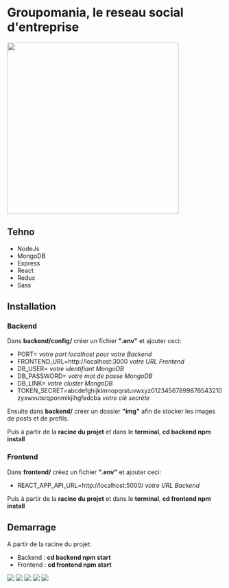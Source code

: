 <h1>Groupomania, le reseau social d'entreprise</h1>

<img src="frontend/public/img/log.png" height="400" width="400" >

<h2>Tehno</h2>
<ul>
<li>NodeJs</li>
<li>MongoDB</li>
<li>Express</li>
<li>React</li>
<li>Redux</li>
<li>Sass</li>
</ul>

<h2>Installation</h2>

<h3>Backend</h3>

<p>Dans <b>backend/config/</b> créer un fichier <b>".env"</b> et ajouter ceci:</p>
<ul>
<li>PORT= <em>votre port localhost pour votre Backend</em></li>
<li>FRONTEND_URL=http://localhost:3000 <em>votre URL Frontend</em></li>
<li>DB_USER= <em>votre identifiant MongoDB</em></li>
<li>DB_PASSWORD= <em>votre mot de passe MongoDB</em></li>
<li>DB_LINK= <em>votre cluster MongoDB</em></li>
<li>TOKEN_SECRET=abcdefghijklmnopqrstuvwxyz01234567899876543210zyxwvutsrqponmlkjihgfedcba <em>votre clé secrète</em></li>
</ul>

<p>Ensuite dans <b>backend/</b> créer un dossier <b>"img"</b> afin de stocker les images de posts et de profils.</p>

<p>Puis à partir de la <b>racine du projet</b> et dans le <b>terminal</b>, <b>cd backend npm install</b></p>

<h3>Frontend</h3>
<p>Dans <b>frontend/</b> créez un fichier <b>".env"</b> et ajouter ceci:</p>
<ul>
<li>REACT_APP_API_URL=http://localhost:5000/ <em>votre URL Backend</em></li>
</ul>

<p>Puis à partir de la <b>racine du projet</b> et dans le <b>terminal</b>, <b>cd frontend npm install</b></p>

<h2>Demarrage</h2>
<p>A partir de la racine du projet:</p>
<ul>
<li>Backend : <b>cd backend npm start</b></li>
<li>Frontend : <b>cd frontend npm start</b></li>
</ul>

<img src="frontend/public/img/log-screen.png">
<img src="frontend/public/img/sub-screen.png">
<img src="frontend/public/img/home-screen.png">
<img src="frontend/public/img/post-screen.png">
<img src="frontend/public/img/profil-screen.png">
